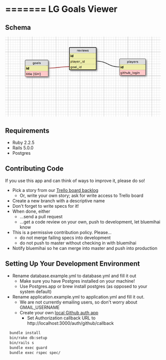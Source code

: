 =======
LG Goals Viewer
===============

Schema
------
![schema](./docs/schema.png)

Requirements
------------

- Ruby 2.2.5
- Rails 5.0.0
- Postgres

Contributing Code
-----------------
If you use this app and can think of ways to improve it, please do so!

* Pick a story from our [Trello board backlog](https://trello.com/b/2a5rVxjK/goal-viewer)
    * Or, write your own story; ask for write access to Trello board
* Create a new branch with a descriptive name
* Don't forget to write specs for it!
* When done, either
  * ...send a pull request
  * ...get a code review on your own, push to development, let bluemihai know
* This is a permissive contribution policy.  Please...
  * do not merge failing specs into development
  * do not push to master without checking in with bluemihai
* Notify bluemihai so he can merge into master and push into production


Setting Up Your Development Environment
---------------------------------------

* Rename database.example.yml to database.yml and fill it out
  * Make sure you have Postgres installed on your machine!
  * Use Postgres.app or brew install postgres (as opposed to your system default)
* Rename application.example.yml to application.yml and fill it out.
  * We are not currently emailing users, so don't worry about GMAIL_USERNAME
  * Create your own [local Github auth app](https://github.com/settings/applications/new)
    * Set Authorization callback URL to http://localhost:3000/auth/github/callback
```
  bundle install
  bin/rake db:setup
  bin/rails s
  bundle exec guard
  bundle exec rspec spec/
```